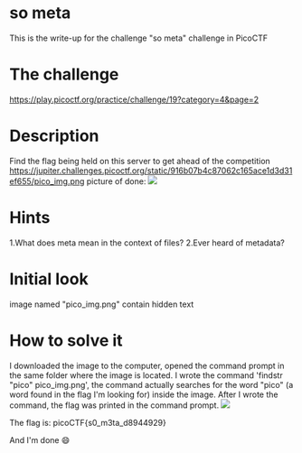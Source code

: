 # so meta
This is the write-up for the challenge "so meta" challenge in PicoCTF

# The challenge
https://play.picoctf.org/practice/challenge/19?category=4&page=2

# Description
Find the flag being held on this server to get ahead of the competition https://jupiter.challenges.picoctf.org/static/916b07b4c87062c165ace1d3d31ef655/pico_img.png
picture of done:
![](img/finish.bmp)

# Hints
1.What does meta mean in the context of files?
2.Ever heard of metadata?

# Initial look
image named "pico_img.png" contain hidden text

# How to solve it
I downloaded the image to the computer, opened the command prompt in the same folder where the image is located.
I wrote the command 'findstr "pico" pico_img.png', the command actually searches for the word "pico"
(a word found in the flag I'm looking for) inside the image.
After I wrote the command, the flag was printed in the command prompt.
![](img/key.bmp)


The flag is: picoCTF{s0_m3ta_d8944929}

And I'm done  😄
